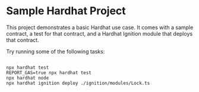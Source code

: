 # Sample Hardhat Project

This project demonstrates a basic Hardhat use case. It comes with a sample contract, a test for that contract, and a Hardhat Ignition module that deploys that contract.

Try running some of the following tasks:

```shell

npx hardhat test
REPORT_GAS=true npx hardhat test
npx hardhat node
npx hardhat ignition deploy ./ignition/modules/Lock.ts
```
